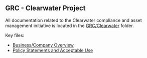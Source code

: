 ## GRC - Clearwater Project

All documentation related to the Clearwater compliance and asset management initiative is located in the [GRC/Clearwater](GRC/Clearwater/) folder.

Key files:
- [Business/Company Overview](GRC/Clearwater/BrightingtonAcademy2025.pdf)
- [Policy Statements and Acceptable Use](GRC/Clearwater/PolicyStatementsEthanByrd.pdf)

